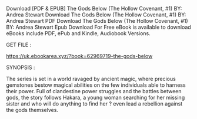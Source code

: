 Download [PDF & EPUB] The Gods Below (The Hollow Covenant, #1) BY: Andrea Stewart Download The Gods Below (The Hollow Covenant, #1) BY: Andrea Stewart PDF Download The Gods Below (The Hollow Covenant, #1) BY: Andrea Stewart Epub Download For Free eBook is available to download eBooks include PDF, ePub and Kindle, Audiobook Versions.

GET FILE :

https://uk.ebookarea.xyz/?book=62969719-the-gods-below

SYNOPSIS : 

The series is set in a world ravaged by ancient magic, where precious gemstones bestow magical abilities on the few individuals able to harness their power. Full of clandestine power struggles and the battles between gods, the story follows Hakara, a young woman searching for her missing sister and who will do anything to find her ? even lead a rebellion against the gods themselves.
